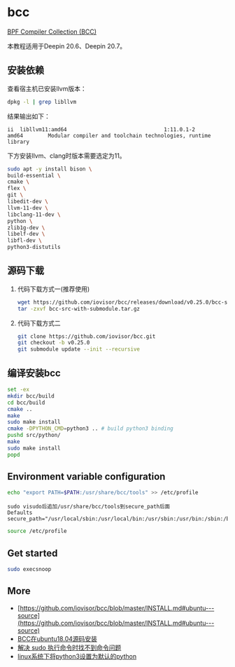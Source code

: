 # bcc

[BPF Compiler Collection (BCC)](https://github.com/iovisor/bcc.git)

本教程适用于Deepin 20.6、Deepin 20.7。

## 安装依赖

查看宿主机已安装llvm版本：

```bash
dpkg -l | grep libllvm
```

结果输出如下：

```text
ii  libllvm11:amd64                               1:11.0.1-2                                 amd64        Modular compiler and toolchain technologies, runtime library
```

下方安装llvm、clang时版本需要选定为11。

```bash
sudo apt -y install bison \
build-essential \
cmake \
flex \
git \
libedit-dev \
llvm-11-dev \
libclang-11-dev \
python \
zlib1g-dev \
libelf-dev \
libfl-dev \
python3-distutils
```

## 源码下载

1. 代码下载方式一(推荐使用)

    ```bash
    wget https://github.com/iovisor/bcc/releases/download/v0.25.0/bcc-src-with-submodule.tar.gz
    tar -zxvf bcc-src-with-submodule.tar.gz
    ```

2. 代码下载方式二

    ```bash
    git clone https://github.com/iovisor/bcc.git
    git checkout -b v0.25.0
    git submodule update --init --recursive
    ```

## 编译安装bcc

```bash
set -ex
mkdir bcc/build
cd bcc/build
cmake ..
make
sudo make install
cmake -DPYTHON_CMD=python3 .. # build python3 binding
pushd src/python/
make
sudo make install
popd
```

## Environment variable configuration

```bash
echo "export PATH=$PATH:/usr/share/bcc/tools" >> /etc/profile
```

```text
sudo visudo后追加/usr/share/bcc/tools到secure_path后面
Defaults        secure_path="/usr/local/sbin:/usr/local/bin:/usr/sbin:/usr/bin:/sbin:/bin:/snap/bin:/usr/share/bcc/tools"
```

```bash
source /etc/profile
```

## Get started

```bash
sudo execsnoop
```

## More

- [https://github.com/iovisor/bcc/blob/master/INSTALL.md#ubuntu---source](https://github.com/iovisor/bcc/blob/master/INSTALL.md#ubuntu---source)
- [BCC在ubuntu18.04源码安装](https://blog.csdn.net/qq_33344148/article/details/123255679)
- [解决 sudo 执行命令时找不到命令问题](https://www.cnblogs.com/lfri/p/16277069.html)
- [linux系统下将python3设置为默认的python](https://blog.51cto.com/u_15351425/3727453)
